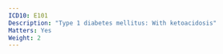 ```yaml
---
ICD10: E101
Description: "Type 1 diabetes mellitus: With ketoacidosis"
Matters: Yes
Weight: 2
---
```

